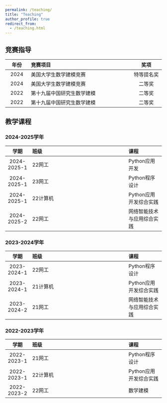 ```yaml
---
permalink: /teaching/
title: "Teaching"
author_profile: true
redirect_from: 
  - /teaching.html
---
```


## 竞赛指导

<style>
table th:first-of-type {
    width: 2cm;
}
table th:nth-of-type(2) {
    width: 16cm;
}
table th:nth-of-type(3) {
    width: 4cm;
}
</style>

| 年份 | 竞赛项目 | 奖项 |
| :----: | :---------------------- | :--------: |
| 2024 | 美国大学生数学建模竞赛 | 特等提名奖 |
| 2024 | 美国大学生数学建模竞赛 | 二等奖 |
| 2022 | 第十九届中国研究生数学建模 | 二等奖 |
| 2022 | 第十九届中国研究生数学建模 | 二等奖 |

## 教学课程

### 2024-2025学年

| 学期 | 班级 | 课程 |
| :------: | :------ | :--------------- |
| 2024-2025-1 | 22网工 | Python应用开发 |
| 2024-2025-1 | 23网工 | Python程序设计 |
| 2024-2025-1 | 22计算机 | Python应用开发综合实践 |
| 2024-2025-2 | 22网工 | 网络智能技术与应用综合实践 |

### 2023-2024学年

| 学期 | 班级 | 课程 |
| :------: | :------ | :--------------- |
| 2023-2024-1 | 22网工 | Python程序设计 |
| 2023-2024-1 | 21计算机 | Python应用开发综合实践 |
| 2023-2024-2 | 21网工 | 网络智能技术与应用综合实践 |

### 2022-2023学年

| 学期 | 班级 | 课程 |
| :------: | :------ | :--------------- |
| 2022-2023-1 | 21网工 | Python程序设计 |
| 2022-2023-1 | 22计算机 | Python应用开发综合实践 |
| 2022-2023-2 | 22网工 | 数学建模 |
